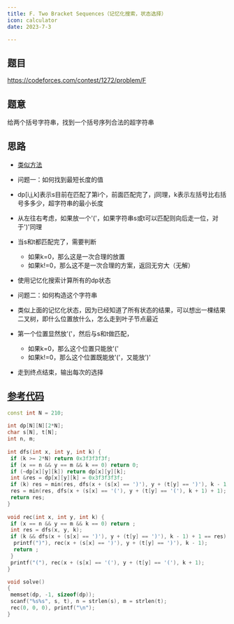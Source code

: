 ```yaml
---
title: F. Two Bracket Sequences（记忆化搜索，状态选择）
icon: calculator
date: 2023-7-3

---
```

## 题目
<https://codeforces.com/contest/1272/problem/F>
## 题意
给两个括号字符串，找到一个括号序列合法的超字符串
## 思路

- [类似方法](https://leetcode.cn/problems/shortest-common-supersequence/solutions/2194615/cong-di-gui-dao-di-tui-jiao-ni-yi-bu-bu-auy8z/)

- 问题一：如何找到最短长度的值
  
- dp[i,j,k]表示s目前在匹配了第i个，前面匹配完了，j同理，k表示左括号比右括号多多少，超字符串的最小长度

- 从左往右考虑，如果放一个'('，如果字符串s或t可以匹配则向后走一位，对于')'同理

- 当s和t都匹配完了，需要判断
  - 如果k=0，那么这是一次合理的放置
  - 如果k!=0，那么这不是一次合理的方案，返回无穷大（无解）
- 使用记忆化搜索计算所有的dp状态

- 问题二：如何构造这个字符串
- 类似上面的记忆化状态，因为已经知道了所有状态的结果，可以想出一棵结果二叉树，即什么位置放什么，怎么走到叶子节点最近
- 第一个位置显然放'('，然后与s和t做匹配，
  - 如果k=0，那么这个位置只能放'('
  - 如果k!=0，那么这个位置既能放'('，又能放')'
- 走到终点结束，输出每次的选择

## [参考代码](https://codeforces.com/contest/1272/submission/208121767)

```cpp
const int N = 210;
 
int dp[N][N][2*N];
char s[N], t[N];
int n, m;
 
int dfs(int x, int y, int k) {
 if (k >= 2*N) return 0x3f3f3f3f;
 if (x == n && y == m && k == 0) return 0;
 if (~dp[x][y][k]) return dp[x][y][k];
 int &res = dp[x][y][k] = 0x3f3f3f3f;
 if (k) res = min(res, dfs(x + (s[x] == ')'), y + (t[y] == ')'), k - 1) + 1);
 res = min(res, dfs(x + (s[x] == '('), y + (t[y] == '('), k + 1) + 1);
 return res;
}
 
void rec(int x, int y, int k) {
 if (x == n && y == m && k == 0) return ;
 int res = dfs(x, y, k);
 if (k && dfs(x + (s[x] == ')'), y + (t[y] == ')'), k - 1) + 1 == res) {
  printf(")"), rec(x + (s[x] == ')'), y + (t[y] == ')'), k - 1);
  return ;
 }
 printf("("), rec(x + (s[x] == '('), y + (t[y] == '('), k + 1);
}

void solve()
{
 memset(dp, -1, sizeof(dp));
 scanf("%s%s", s, t), n = strlen(s), m = strlen(t);
 rec(0, 0, 0), printf("\n");
}
```
